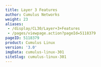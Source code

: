 ```yaml
---
title: Layer 3 Features
author: Cumulus Networks
weight: 23
aliases:
 - /display/CL30/Layer+3+Features
 - /pages/viewpage.action?pageId=5118379
pageID: 5118379
product: Cumulus Linux
version: '3.0'
imgData: cumulus-linux-301
siteSlug: cumulus-linux-301
---
```


